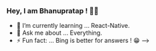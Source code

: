 ### Hey, I am Bhanupratap ! 👋🖖


- 🌱 I’m currently learning ... React-Native.
- 💬 Ask me about ... Everything.
- ⚡ Fun fact: ... Bing is better for answers ! 😁
-->

